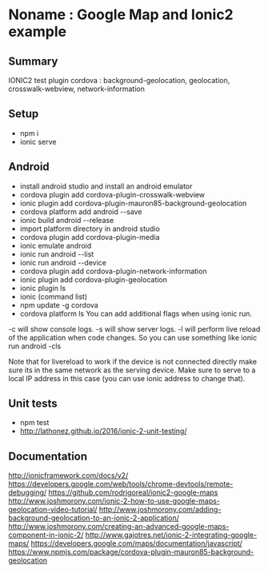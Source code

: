 ﻿# Noname : Google Map and Ionic2 example
## Summary
IONIC2 test plugin cordova : background-geolocation, geolocation, crosswalk-webview, network-information

## Setup
- npm i
- ionic serve

## Android
- install android studio and install an android emulator
- cordova plugin add cordova-plugin-crosswalk-webview
- ionic plugin add cordova-plugin-mauron85-background-geolocation
- cordova platform add android --save
- ionic build android --release
- import platform directory in android studio
- cordova plugin add cordova-plugin-media
- ionic emulate android
- ionic run android --list
- ionic run android --device
- cordova plugin add cordova-plugin-network-information
- ionic plugin add cordova-plugin-geolocation
- ionic plugin ls
- ionic (command list)
- npm update -g cordova
- cordova platform ls
You can add additional flags when using  ionic run.

-c will show console logs.
-s will show server logs.
-l will perform live reload of the application when code changes.
So you can use something like ionic run android -cls

Note that for livereload to work if the device is not connected directly make sure its in the same network as the serving device. Make sure to serve to a local IP address in this case (you can use ionic address to change that).


## Unit tests
- npm test
- http://lathonez.github.io/2016/ionic-2-unit-testing/

## Documentation
http://ionicframework.com/docs/v2/
https://developers.google.com/web/tools/chrome-devtools/remote-debugging/
https://github.com/rodrigoreal/ionic2-google-maps
http://www.joshmorony.com/ionic-2-how-to-use-google-maps-geolocation-video-tutorial/
http://www.joshmorony.com/adding-background-geolocation-to-an-ionic-2-application/
http://www.joshmorony.com/creating-an-advanced-google-maps-component-in-ionic-2/
http://www.gajotres.net/ionic-2-integrating-google-maps/
https://developers.google.com/maps/documentation/javascript/
https://www.npmjs.com/package/cordova-plugin-mauron85-background-geolocation



